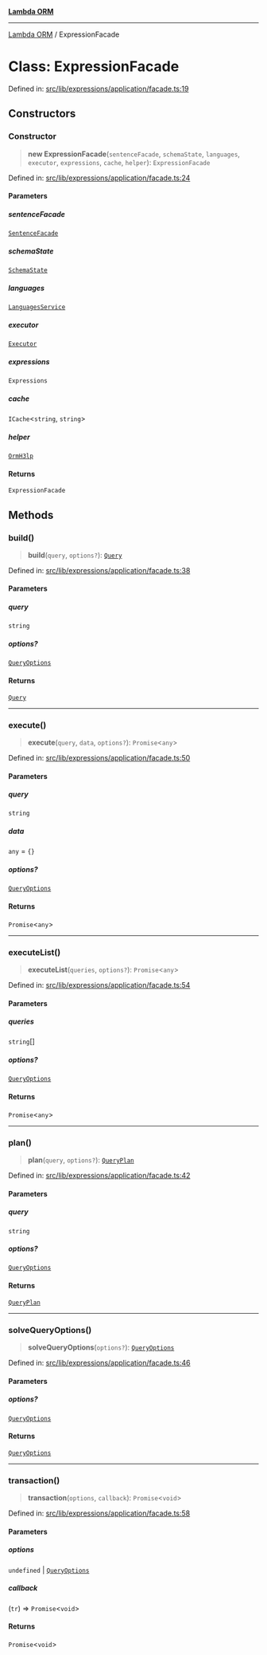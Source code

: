 [**Lambda ORM**](../README.md)

***

[Lambda ORM](../README.md) / ExpressionFacade

# Class: ExpressionFacade

Defined in: [src/lib/expressions/application/facade.ts:19](https://github.com/lambda-orm/lambdaorm/blob/3651733ea30a9b22e5794fe9b49a401b0588ef00/src/lib/expressions/application/facade.ts#L19)

## Constructors

### Constructor

> **new ExpressionFacade**(`sentenceFacade`, `schemaState`, `languages`, `executor`, `expressions`, `cache`, `helper`): `ExpressionFacade`

Defined in: [src/lib/expressions/application/facade.ts:24](https://github.com/lambda-orm/lambdaorm/blob/3651733ea30a9b22e5794fe9b49a401b0588ef00/src/lib/expressions/application/facade.ts#L24)

#### Parameters

##### sentenceFacade

[`SentenceFacade`](SentenceFacade.md)

##### schemaState

[`SchemaState`](SchemaState.md)

##### languages

[`LanguagesService`](LanguagesService.md)

##### executor

[`Executor`](../interfaces/Executor.md)

##### expressions

`Expressions`

##### cache

`ICache`\<`string`, `string`\>

##### helper

[`OrmH3lp`](OrmH3lp.md)

#### Returns

`ExpressionFacade`

## Methods

### build()

> **build**(`query`, `options?`): [`Query`](Query.md)

Defined in: [src/lib/expressions/application/facade.ts:38](https://github.com/lambda-orm/lambdaorm/blob/3651733ea30a9b22e5794fe9b49a401b0588ef00/src/lib/expressions/application/facade.ts#L38)

#### Parameters

##### query

`string`

##### options?

[`QueryOptions`](../interfaces/QueryOptions.md)

#### Returns

[`Query`](Query.md)

***

### execute()

> **execute**(`query`, `data`, `options?`): `Promise`\<`any`\>

Defined in: [src/lib/expressions/application/facade.ts:50](https://github.com/lambda-orm/lambdaorm/blob/3651733ea30a9b22e5794fe9b49a401b0588ef00/src/lib/expressions/application/facade.ts#L50)

#### Parameters

##### query

`string`

##### data

`any` = `{}`

##### options?

[`QueryOptions`](../interfaces/QueryOptions.md)

#### Returns

`Promise`\<`any`\>

***

### executeList()

> **executeList**(`queries`, `options?`): `Promise`\<`any`\>

Defined in: [src/lib/expressions/application/facade.ts:54](https://github.com/lambda-orm/lambdaorm/blob/3651733ea30a9b22e5794fe9b49a401b0588ef00/src/lib/expressions/application/facade.ts#L54)

#### Parameters

##### queries

`string`[]

##### options?

[`QueryOptions`](../interfaces/QueryOptions.md)

#### Returns

`Promise`\<`any`\>

***

### plan()

> **plan**(`query`, `options?`): [`QueryPlan`](../interfaces/QueryPlan.md)

Defined in: [src/lib/expressions/application/facade.ts:42](https://github.com/lambda-orm/lambdaorm/blob/3651733ea30a9b22e5794fe9b49a401b0588ef00/src/lib/expressions/application/facade.ts#L42)

#### Parameters

##### query

`string`

##### options?

[`QueryOptions`](../interfaces/QueryOptions.md)

#### Returns

[`QueryPlan`](../interfaces/QueryPlan.md)

***

### solveQueryOptions()

> **solveQueryOptions**(`options?`): [`QueryOptions`](../interfaces/QueryOptions.md)

Defined in: [src/lib/expressions/application/facade.ts:46](https://github.com/lambda-orm/lambdaorm/blob/3651733ea30a9b22e5794fe9b49a401b0588ef00/src/lib/expressions/application/facade.ts#L46)

#### Parameters

##### options?

[`QueryOptions`](../interfaces/QueryOptions.md)

#### Returns

[`QueryOptions`](../interfaces/QueryOptions.md)

***

### transaction()

> **transaction**(`options`, `callback`): `Promise`\<`void`\>

Defined in: [src/lib/expressions/application/facade.ts:58](https://github.com/lambda-orm/lambdaorm/blob/3651733ea30a9b22e5794fe9b49a401b0588ef00/src/lib/expressions/application/facade.ts#L58)

#### Parameters

##### options

`undefined` | [`QueryOptions`](../interfaces/QueryOptions.md)

##### callback

(`tr`) => `Promise`\<`void`\>

#### Returns

`Promise`\<`void`\>
